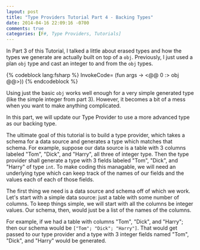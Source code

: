 ```yaml
---
layout: post
title: "Type Providers Tutorial Part 4 - Backing Types"
date: 2014-04-16 22:09:16 -0700
comments: true
categories: [F#, Type Providers, Tutorials]
---
```

In Part 3 of this Tutorial, I talked a little about erased types and how the types we generate are actually built on top of a `obj`.  Previously, I just used a plan `obj` type and cast an integer to and from the `obj` types.

{% codeblock lang:fsharp %}
InvokeCode= (fun args -> <@@ 0 :> obj @@>))
{% endcodeblock %}

Using just the basic `obj` works well enough for a very simple generated type (like the simple integer from part 3).  However, it becomes a bit of a mess when you want to make anything complicated.

In this part, we will update our Type Provider to use a more advanced type as our backing type.
<!-- more -->
The ultimate goal of this tutorial is to build a type provider, which takes a schema for a data source and generates a type which matches that schema.  For example, suppose our data source is a table with 3 columns labeled "Tom", "Dick", and "Harry", all three of integer type.  Then the type provider shall generate a type with 3 fields labeled "Tom", "Dick", and "Harry" of type `int`.  To make coding this managable, we will need an underlying type which can keep track of the names of our fields and the values each of each of those fields.

The first thing we need is a data source and schema off of which we work.  Let's start with a simple data source: just a table with some number of columns.  To keep things simple, we will start with all the columns be integer values.  Our schema, then, would just be a list of the names of the columns.

For example, if we had a table with columns "Tom", "Dick", and "Harry"; then our schema would be `["Tom"; "Dick"; "Harry"]`. That would get passed to our type provider and a type with 3 integer fields named "Tom", "Dick", and "Harry" would be generated.
